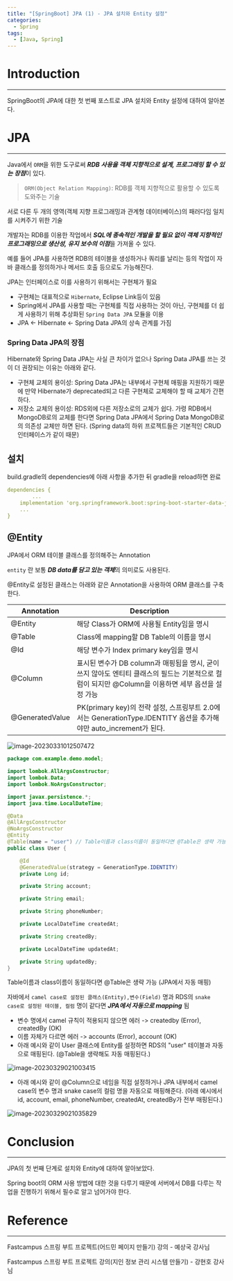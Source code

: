 ```yaml
---
title: "[SpringBoot] JPA (1) - JPA 설치와 Entity 설정"
categories:
  - Spring
tags:
  - [Java, Spring]
---
```




# Introduction

---

SpringBoot의 JPA에 대한 첫 번째 포스트로 JPA 설치와 Entity 설정에 대하여 알아본다.



# JPA

---

Java에서 `ORM`을 위한 도구로써 ***RDB 사용을 객체 지향적으로 설계, 프로그래밍 할 수 있는 장점***이 있다.

> `ORM(Object Relation Mapping)`: RDB를 객체 지향적으로 활용할 수 있도록 도와주는 기술

서로 다른 두 개의 영역(객체 지향 프로그래밍과 관계형 데이터베이스)의 패러다임 일치를 시켜주기 위한 기술

개발자는 RDB를 이용한 작업에서 ***SQL에 종속적인 개발을 할 필요 없이 객체 지향적인 프로그래밍으로 생산성, 유지 보수의 이점***을 가져올 수 있다.

예를 들어 JPA를 사용하면 RDB의 테이블을 생성하거나 쿼리를 날리는 등의 작업이 자바 클래스를 정의하거나 메서드 호출 등으로도 가능해진다.



JPA는 인터페이스로 이를 사용하기 위해서는 구현체가 필요

- 구현체는 대표적으로 `Hibernate`, Eclipse Link등이 있음
- Spring에서 JPA를 사용할 때는 구현체를 직접 사용하는 것이 아닌, 구현체를 더 쉽게 사용하기 위해 추상화된 `Spring Data JPA` 모듈을 이용
- JPA <- Hibernate <- Spring Data JPA의 상속 관계를 가짐



### Spring Data JPA의 장점

Hibernate와 Spring Data JPA는 사실 큰 차이가 없으나 Spring Data JPA를 쓰는 것이 더 권장되는 이유는 아래와 같다.

- 구현체 교체의 용이성: Spring Data JPA는 내부에서 구현체 매핑을 지원하기 때문에 만약 Hibernate가 deprecated되고 다른 구현체로 교체해야 할 때 교체가 간편하다.
- 저장소 교체의 용이성: RDS외에 다른 저장소로의 교체가 쉽다. 가령 RDB에서 MongoDB로의 교체를 한다면 Spring Data JPA에서 Spring Data MongoDB로의 의존성 교체만 하면 된다. (Spring data의 하위 프로젝트들은 기본적인 CRUD 인터페이스가 같이 때문)





## 설치

build.gradle의 dependencies에 아래 사항을 추가한 뒤 gradle을 reload하면 완료

```yaml
dependencies {
		...
    implementation 'org.springframework.boot:spring-boot-starter-data-jpa'
    ...
}

```



## @Entity

JPA에서 ORM 테이블 클래스를 정의해주는 Annotation

`entity` 란 보통 ***DB data를 담고 있는 객체***의 의미로도 사용된다.

@Entity로 설정된 클래스는 아래와 같은 Annotation을 사용하여 ORM 클래스를 구축한다.

| Annotation      | Description                                                  |
| --------------- | ------------------------------------------------------------ |
| @Entity         | 해당 Class가 ORM에 사용될 Entity임을 명시                    |
| @Table          | Class에 mapping할 DB Table의 이름을 명시                     |
| @Id             | 해당 변수가 Index primary key임을 명시                       |
| @Column         | 표시된 변수가 DB column과 매핑됨을 명시, 굳이 쓰지 않아도 엔티티 클래스의 필드는 기본적으로 컬럼이 되지만 @Column을 이용하면 세부 옵션을 설정 가능 |
| @GeneratedValue | PK(primary key)의 전략 설정, 스프링부트 2.0에서는 GenerationType.IDENTITY 옵션을 추가해야만 auto_increment가 된다. |

![image-20230331012507472](../../assets/images/03-28-spring-jpa/20.png)

```java
package com.example.demo.model;

import lombok.AllArgsConstructor;
import lombok.Data;
import lombok.NoArgsConstructor;

import javax.persistence.*;
import java.time.LocalDateTime;

@Data
@AllArgsConstructor
@NoArgsConstructor
@Entity
@Table(name = "user") // Table이름과 class이름이 동일하다면 @Table은 생략 가능
public class User {

    @Id
    @GeneratedValue(strategy = GenerationType.IDENTITY)
    private Long id;

    private String account;

    private String email;

    private String phoneNumber;

    private LocalDateTime createdAt;

    private String createdBy;

    private LocalDateTime updatedAt;

    private String updatedBy;
}
```

Table이름과 class이름이 동일하다면 @Table은 생략 가능 (JPA에서 자동 매핑)

자바에서  `camel case로 설정된 클래스(Entity),변수(Field)` 명과 RDS의 `snake case로 설정된 테이블, 컬럼` 명이 같다면  ***JPA에서 자동으로 mapping*** 됨 

- 변수 명에서 camel 규칙이 적용되지 않으면 에러 -> createdby (Error), createdBy (OK)
- 이름 자체가 다르면 에러 -> accounts (Error), account (OK)
- 아래 예시와 같이 User 클래스에 Entity를 설정하면 RDS의 "user" 테이블과 자동으로 매핑된다. (@Table을 생략해도 자동 매핑된다.)

![image-20230329021003415](../../assets/images/03-28-spring-jpa/1.png)

- 아래 예시와 같이 @Column으로 네임을 직접 설정하거나 JPA 내부에서 camel case의 변수 명과 snake case의 컬럼 명을 자동으로 매핑해준다. (아래 예시에서 id, account, email, phoneNumber, createdAt, createdBy가 전부 매핑된다.)

![image-20230329021035829](../../assets/images/03-28-spring-jpa/2.png)





# Conclusion

---

JPA의 첫 번째 단계로 설치와 Entity에 대하여 알아보았다.

Spring boot의 ORM 사용 방법에 대한 것을 다루기 때문에 서버에서 DB를 다루는 작업을 진행하기 위해서 필수로 알고 넘어가야 한다.



# Reference

---

Fastcampus 스프링 부트 프로젝트(어드민 페이지 만들기) 강의 - 예상국 강사님

Fastcampus 스프링 부트 프로젝트 강의(지인 정보 관리 시스템 만들기) - 강현호 강사님
